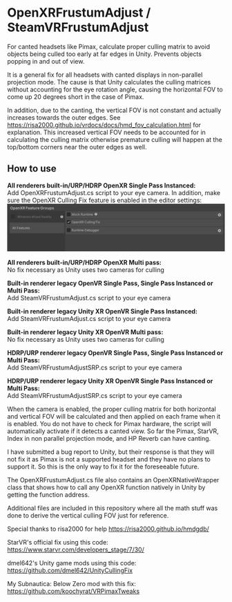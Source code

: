# OpenXRFrustumAdjust / SteamVRFrustumAdjust
For canted headsets like Pimax, calculate proper culling matrix to avoid objects being culled too early at far edges in Unity. Prevents objects popping in and out of view.

It is a general fix for all headsets with canted displays in non-parallel projection mode. The cause is that Unity calculates the culling matrices without accounting for the eye rotation angle, causing the horizontal FOV to come up 20 degrees short in the case of Pimax.

In addition, due to the canting, the vertical FOV is not constant and actually increases towards the outer edges. See https://risa2000.github.io/vrdocs/docs/hmd_fov_calculation.html for explanation. This increased vertical FOV needs to be accounted for in calculating the culling matrix otherwise premature culling will happen at the top/bottom corners near the outer edges as well.

<h2>How to use</h2>

<b>All renderers built-in/URP/HDRP OpenXR Single Pass Instanced:</b>
<br>Add OpenXRFrustumAdjust.cs script to your eye camera. In addition, make sure the OpenXR Culling Fix feature is enabled in the editor settings:
![openxrculling](OpenXRCulling.png)

<b>All renderers built-in/URP/HDRP OpenXR Multi pass:</b>
<br>No fix necessary as Unity uses two cameras for culling

<b>Built-in renderer legacy OpenVR Single Pass, Single Pass Instanced or Multi Pass:</b>
<br>Add SteamVRFrustumAdjust.cs script to your eye camera

<b>Built-in renderer legacy Unity XR OpenVR Single Pass Instanced:</b>
<br>Add SteamVRFrustumAdjust.cs script to your eye camera

<b>Built-in renderer legacy Unity XR OpenVR Multi pass:</b>
<br>No fix necessary as Unity uses two cameras for culling

<b>HDRP/URP renderer legacy OpenVR Single Pass, Single Pass Instanced or Multi Pass:</b>
<br>Add SteamVRFrustumAdjustSRP.cs script to your eye camera

<b>HDRP/URP renderer legacy Unity XR OpenVR Single Pass Instanced or Multi Pass:</b>
<br>Add SteamVRFrustumAdjustSRP.cs script to your eye camera

When the camera is enabled, the proper culling matrix for both horizontal and vertical FOV will be calculated and then applied on each frame when it is enabled. You do not have to check for Pimax hardware, the script will automatically activate if it detects a canted view. So far the Pimax, StarVR, Index in non parallel projection mode, and HP Reverb can have canting.

I have submitted a bug report to Unity, but their response is that they will not fix it as Pimax is not a supported headset and they have no plans to support it. So this is the only way to fix it for the foreseeable future.  

The OpenXRFrustumAdjust.cs file also contains an OpenXRNativeWrapper class that shows how to call any OpenXR function natively in Unity by getting the function address.

Additional files are included in this repository where all the math stuff was done to derive the vertical culling FOV just for reference.

Special thanks to risa2000 for help https://risa2000.github.io/hmdgdb/

StarVR's official fix using this code:
https://www.starvr.com/developers_stage/7/30/

dmel642's Unity game mods using this code:
https://github.com/dmel642/UnityCullingFix

My Subnautica: Below Zero mod with this fix:
https://github.com/koochyrat/VRPimaxTweaks
